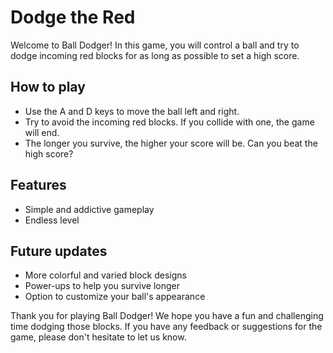# Dodge the Red
Welcome to Ball Dodger! In this game, you will control a ball and try to dodge incoming red blocks for as long as possible to set a high score.

## How to play
* Use the A and D keys to move the ball left and right.
* Try to avoid the incoming red blocks. If you collide with one, the game will end.
* The longer you survive, the higher your score will be. Can you beat the high score?

## Features
* Simple and addictive gameplay
* Endless level

## Future updates
* More colorful and varied block designs
* Power-ups to help you survive longer
* Option to customize your ball's appearance

Thank you for playing Ball Dodger! We hope you have a fun and challenging time dodging those blocks. If you have any feedback or suggestions for the game, please don't hesitate to let us know.